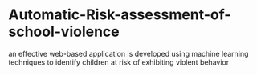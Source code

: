 # Automatic-Risk-assessment-of-school-violence
an effective web-based application is developed using machine learning techniques to identify children at risk of exhibiting violent behavior
